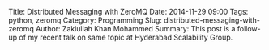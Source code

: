 Title: Distributed Messaging with ZeroMQ
Date: 2014-11-29 09:00
Tags: python, zeromq
Category: Programming
Slug: distributed-messaging-with-zeromq
Author: Zakiullah Khan Mohammed
Summary: This post is a follow-up of my recent talk on same topic at Hyderabad Scalability Group.

<script async class="speakerdeck-embed" data-id="10241bf059f101326f2a4e55f5ecb48c" data-ratio="1.77777777777778" src="//speakerdeck.com/assets/embed.js"></script>